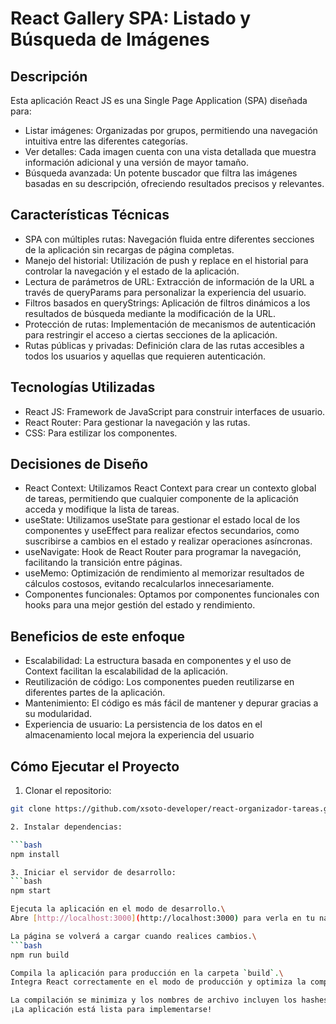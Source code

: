 # React Gallery SPA: Listado y Búsqueda de Imágenes

## Descripción
Esta aplicación React JS es una Single Page Application (SPA) diseñada para:

- Listar imágenes: Organizadas por grupos, permitiendo una navegación intuitiva entre las diferentes categorías.
- Ver detalles: Cada imagen cuenta con una vista detallada que muestra información adicional y una versión de mayor tamaño.
- Búsqueda avanzada: Un potente buscador que filtra las imágenes basadas en su descripción, ofreciendo resultados precisos y relevantes.

## Características Técnicas

- SPA con múltiples rutas: Navegación fluida entre diferentes secciones de la aplicación sin recargas de página completas.
- Manejo del historial: Utilización de push y replace en el historial para controlar la navegación y el estado de la aplicación.
- Lectura de parámetros de URL: Extracción de información de la URL a través de queryParams para personalizar la experiencia del usuario.
- Filtros basados en queryStrings: Aplicación de filtros dinámicos a los resultados de búsqueda mediante la modificación de la URL.
- Protección de rutas: Implementación de mecanismos de autenticación para restringir el acceso a ciertas secciones de la aplicación.
- Rutas públicas y privadas: Definición clara de las rutas accesibles a todos los usuarios y aquellas que requieren autenticación.

## Tecnologías Utilizadas
- React JS: Framework de JavaScript para construir interfaces de usuario.
- React Router: Para gestionar la navegación y las rutas.
- CSS: Para estilizar los componentes.

## Decisiones de Diseño
- React Context: Utilizamos React Context para crear un contexto global de tareas, permitiendo que cualquier componente de la aplicación acceda y modifique la lista de tareas.
- useState: Utilizamos useState para gestionar el estado local de los componentes y useEffect para realizar efectos secundarios, como suscribirse a cambios en el estado y realizar operaciones asíncronas.
- useNavigate: Hook de React Router para programar la navegación, facilitando la transición entre páginas.
- useMemo: Optimización de rendimiento al memorizar resultados de cálculos costosos, evitando recalcularlos innecesariamente.
- Componentes funcionales: Optamos por componentes funcionales con hooks para una mejor gestión del estado y rendimiento.

## Beneficios de este enfoque
- Escalabilidad: La estructura basada en componentes y el uso de Context facilitan la escalabilidad de la aplicación.
- Reutilización de código: Los componentes pueden reutilizarse en diferentes partes de la aplicación.
- Mantenimiento: El código es más fácil de mantener y depurar gracias a su modularidad.
- Experiencia de usuario: La persistencia de los datos en el almacenamiento local mejora la experiencia del usuario

## Cómo Ejecutar el Proyecto

1. Clonar el repositorio:
```bash
git clone https://github.com/xsoto-developer/react-organizador-tareas.git

2. Instalar dependencias:

```bash
npm install

3. Iniciar el servidor de desarrollo:   
```bash
npm start

Ejecuta la aplicación en el modo de desarrollo.\
Abre [http://localhost:3000](http://localhost:3000) para verla en tu navegador.

La página se volverá a cargar cuando realices cambios.\
```bash
npm run build

Compila la aplicación para producción en la carpeta `build`.\
Integra React correctamente en el modo de producción y optimiza la compilación para obtener el mejor rendimiento.

La compilación se minimiza y los nombres de archivo incluyen los hashes.\
¡La aplicación está lista para implementarse!


